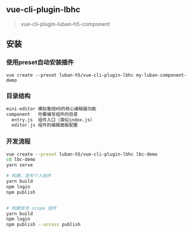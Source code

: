 ## vue-cli-plugin-lbhc
> vue-cli-plugin-luban-h5-component

## 安装

### 使用preset自动安装插件
```
vue create --preset luban-h5/vue-cli-plugin-lbhc my-luban-component-demo
```


### 目录结构

```bash
mini-editor 模拟鲁班H5的核心编辑器功能
component   你要编写组件的目录
  entry.js  组件入口（类似index.js）
  editor.js 组件的编辑面板配置

```


### 开发流程

```bash
vue create --preset luban-h5/vue-cli-plugin-lbhc lbc-demo
cd lbc-demo
yarn serve

# 构建、发布个人组件
yarn build
npm login
npm publish


# 构建发布 scope 组件
yarn build
npm login
npm publish --access publish
```
